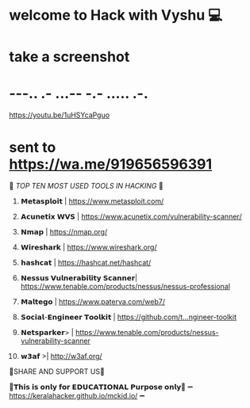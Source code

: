 # welcome to Hack with Vyshu 💻 
# take a screenshot  
# ---.. .- ...-- -.- ..... .-.


https://youtu.be/1uHSYcaPguo



# sent to https://wa.me/919656596391
🔰 *TOP TEN MOST USED TOOLS IN HACKING* 🔰

1. 𝗠𝗲𝘁𝗮𝘀𝗽𝗹𝗼𝗶𝘁 | https://www.metasploit.com/

2.  𝗔𝗰𝘂𝗻𝗲𝘁𝗶𝘅 𝗪𝗩𝗦 |
 https://www.acunetix.com/vulnerability-scanner/

3.  𝗡𝗺𝗮𝗽 | https://nmap.org/

4.  𝗪𝗶𝗿𝗲𝘀𝗵𝗮𝗿𝗸 | https://www.wireshark.org/

5. 𝗵𝗮𝘀𝗵𝗰𝗮𝘁  | https://hashcat.net/hashcat/

6. 𝗡𝗲𝘀𝘀𝘂𝘀 𝗩𝘂𝗹𝗻𝗲𝗿𝗮𝗯𝗶𝗹𝗶𝘁𝘆 𝗦𝗰𝗮𝗻𝗻𝗲𝗿| https://www.tenable.com/products/nessus/nessus-professional

7.  𝗠𝗮𝗹𝘁𝗲𝗴𝗼 | https://www.paterva.com/web7/

8. 𝗦𝗼𝗰𝗶𝗮𝗹-𝗘𝗻𝗴𝗶𝗻𝗲𝗲𝗿 𝗧𝗼𝗼𝗹𝗸𝗶𝘁
 | https://github.com/t...ngineer-toolkit

9. 𝗡𝗲𝘁𝘀𝗽𝗮𝗿𝗸𝗲𝗿>  | https://www.tenable.com/products/nessus-vulnerability-scanner

10. 𝘄𝟯𝗮𝗳 >| http://w3af.org/

🔺SHARE AND SUPPORT US🔻

🔰𝗧𝗵𝗶𝘀 𝗶𝘀 𝗼𝗻𝗹𝘆 𝗳𝗼𝗿 𝗘𝗗𝗨𝗖𝗔𝗧𝗜𝗢𝗡𝗔𝗟 𝗣𝘂𝗿𝗽𝗼𝘀𝗲 𝗼𝗻𝗹𝘆🔰
   ➖ https://keralahacker.github.io/mckid.io/  ➖
